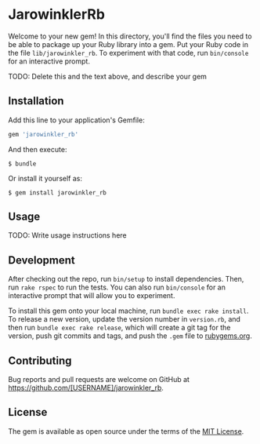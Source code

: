 # JarowinklerRb

Welcome to your new gem! In this directory, you'll find the files you need to be able to package up your Ruby library into a gem. Put your Ruby code in the file `lib/jarowinkler_rb`. To experiment with that code, run `bin/console` for an interactive prompt.

TODO: Delete this and the text above, and describe your gem

## Installation

Add this line to your application's Gemfile:

```ruby
gem 'jarowinkler_rb'
```

And then execute:

    $ bundle

Or install it yourself as:

    $ gem install jarowinkler_rb

## Usage

TODO: Write usage instructions here

## Development

After checking out the repo, run `bin/setup` to install dependencies. Then, run `rake rspec` to run the tests. You can also run `bin/console` for an interactive prompt that will allow you to experiment.

To install this gem onto your local machine, run `bundle exec rake install`. To release a new version, update the version number in `version.rb`, and then run `bundle exec rake release`, which will create a git tag for the version, push git commits and tags, and push the `.gem` file to [rubygems.org](https://rubygems.org).

## Contributing

Bug reports and pull requests are welcome on GitHub at https://github.com/[USERNAME]/jarowinkler_rb.


## License

The gem is available as open source under the terms of the [MIT License](http://opensource.org/licenses/MIT).

